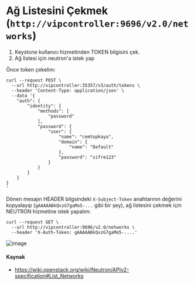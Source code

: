 # Ağ Listesini Çekmek (`http://vipcontroller:9696/v2.0/networks`)

1. Keystone kullanıcı hizmetinden TOKEN bilgisini çek.
2. Ağ listesi için neutron'a istek yap

Önce token çekelim:
```shell
curl --request POST \
  --url http://vipcontroller:35357/v3/auth/tokens \
  --header 'Content-Type: application/json' \
  --data '{
    "auth": {
        "identity": {
            "methods": [
                "password"
            ],
            "password": {
                "user": {
                    "name": "cemtopkaya",
                    "domain": {
                        "name": "Default"
                    },
                    "password": "sifre123"
                }
            }
        }
    }
}
'
```
Dönen mesajın HEADER bilgsindeki `X-Subject-Token` anahtarının değerini kopyalayıp (`gAAAAABkQvzG7gaMo5-...` gibi bir şey), ağ listesini çekmek için NEUTRON hizmetine istek yapalım:

```shell
curl --request GET \
  --url http://vipcontroller:9696/v2.0/networks \
  --header 'X-Auth-Token: gAAAAABkQvzG7gaMo5-....'
```

![image](https://user-images.githubusercontent.com/261946/233736957-e5b48b94-7b53-4289-bf04-61289452d4e7.png)

#### Kaynak
- https://wiki.openstack.org/wiki/Neutron/APIv2-specification#List_Networks
